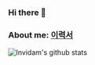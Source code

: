 ### Hi there 👋

### About me: [이력서](https://invidam.notion.site/894e81d41d2143858b3d8f976b5fa402)

![Invidam's github stats](https://github-readme-stats.vercel.app/api?username=Invidam&show_icons=true&theme=radical)
